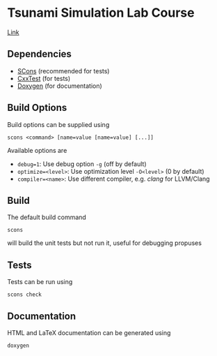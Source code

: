 # Tsunami Simulation Lab Course

[Link](http://www5.in.tum.de/wiki/index.php/Bachelor-Praktikum:_Tsunami-Simulation_-_Summer_13)

## Dependencies

* [SCons](http://www.scons.org) (recommended for tests)
* [CxxTest](http://cxxtest.com) (for tests)
* [Doxygen](http://doxygen.org) (for documentation)

## Build Options

Build options can be supplied using 

    scons <command> [name=value [name=value] [...]]

Available options are

* `debug=1`: Use debug option `-g` (off by default)
* `optimize=<level>`: Use optimization level `-O<level>` (0 by default)
* `compiler=<name>`: Use different compiler, e.g. *clang* for LLVM/Clang

## Build

The default build command

    scons
    
will build the unit tests but not run it, useful for debugging propuses

## Tests

Tests can be run using

    scons check

## Documentation

HTML and LaTeX documentation can be generated using
    
    doxygen
    

